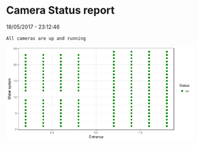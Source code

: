 Camera Status report
================
18/05/2017 - 23:12:46

    All cameras are up and running

![](camreport_files/figure-markdown_github/unnamed-chunk-2-1.png)
